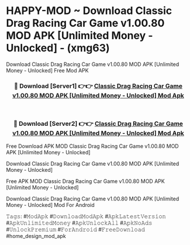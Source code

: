 # HAPPY-MOD ~ Download Classic Drag Racing Car Game v1.00.80 MOD APK [Unlimited Money - Unlocked] - (xmg63)
Download Classic Drag Racing Car Game v1.00.80 MOD APK [Unlimited Money - Unlocked] Free Mod APK

<div align="center">
<h3>🔴 Download [Server1] 👉👉 <a href="https://apk-comot.site?title=Classic_Drag_Racing_Car_Game_v1.00.80_MOD_APK_[Unlimited_Money_-_Unlocked]">Classic Drag Racing Car Game v1.00.80 MOD APK [Unlimited Money - Unlocked] Mod Apk</a></h3><br>

<h3>🔴 Download [Server2] 👉👉 <a href="https://apk-comot.site?title=Classic_Drag_Racing_Car_Game_v1.00.80_MOD_APK_[Unlimited_Money_-_Unlocked]">Classic Drag Racing Car Game v1.00.80 MOD APK [Unlimited Money - Unlocked] Mod Apk</a></h3>
</div>


Free Download APK MOD Classic Drag Racing Car Game v1.00.80 MOD APK [Unlimited Money - Unlocked]

Download Classic Drag Racing Car Game v1.00.80 MOD APK [Unlimited Money - Unlocked] 

Free APK MOD Classic Drag Racing Car Game v1.00.80 MOD APK [Unlimited Money - Unlocked] 

Download Classic Drag Racing Car Game v1.00.80 MOD APK [Unlimited Money - Unlocked] Mod For Android

𝚃𝚊𝚐𝚜: #𝙼𝚘𝚍𝙰𝚙𝚔 #𝙳𝚘𝚠𝚗𝚕𝚘𝚊𝚍𝙼𝚘𝚍𝙰𝚙𝚔 #𝙰𝚙𝚔𝙻𝚊𝚝𝚎𝚜𝚝𝚅𝚎𝚛𝚜𝚒𝚘𝚗 #𝙰𝚙𝚔𝚄𝚗𝚕𝚒𝚖𝚒𝚝𝚎𝚍𝙼𝚘𝚗𝚎𝚢 #𝙰𝚙𝚔𝚄𝚗𝚕𝚘𝚌𝚔𝙰𝚕𝚕 #𝙰𝚙𝚔𝙽𝚘𝙰𝚍𝚜 #𝚄𝚗𝚕𝚘𝚌𝚔𝙿𝚛𝚎𝚖𝚒𝚞𝚖 #𝙵𝚘𝚛𝙰𝚗𝚍𝚛𝚘𝚒𝚍 #𝙵𝚛𝚎𝚎𝙳𝚘𝚠𝚗𝚕𝚘𝚊𝚍 #home_design_mod_apk